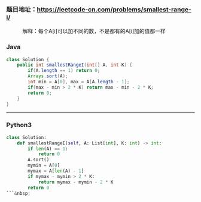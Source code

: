 ### 题目地址：https://leetcode-cn.com/problems/smallest-range-i/

&nbsp;&nbsp;&nbsp;&nbsp;&nbsp;&nbsp;&nbsp;&nbsp;&nbsp;&nbsp;&nbsp;解释：每个A[i]可以加不同的数，不是都有的A[i]加的值都一样

### Java
``` java
class Solution {
    public int smallestRangeI(int[] A, int K) {
        if(A.length == 1) return 0;
        Arrays.sort(A);
        int min = A[0], max = A[A.length - 1];
        if(max - min > 2 * K) return max - min - 2 * K;
        return 0;
    }
}
```
---

### Python3
``` python
class Solution:
    def smallestRangeI(self, A: List[int], K: int) -> int:
        if len(A) == 1:
            return 0
        A.sort()
        mymin = A[0]
        mymax = A[len(A) - 1]
        if mymax - mymin > 2 * K:
            return mymax - mymin - 2 * K
        return 0
```&nbsp;
